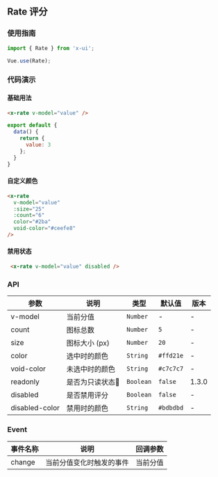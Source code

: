 ## Rate 评分

### 使用指南
``` javascript
import { Rate } from 'x-ui';

Vue.use(Rate);
```

### 代码演示

#### 基础用法

```html
<x-rate v-model="value" />
```

```javascript
export default {
  data() {
    return {
      value: 3
    };
  }
}
```

#### 自定义颜色

```html
<x-rate
  v-model="value"
  :size="25"
  :count="6"
  color="#2ba"
  void-color="#ceefe8"
/>
```

#### 禁用状态

```html
 <x-rate v-model="value" disabled />
```

### API

| 参数 | 说明 | 类型 | 默认值 | 版本 |
|------|------|------|------|------|
| v-model | 当前分值 | `Number` | - | - |
| count | 图标总数 | `Number` | `5` | - |
| size | 图标大小 (px) | `Number` | `20` | - |
| color | 选中时的颜色 | `String` | `#ffd21e`  | - |
| void-color | 未选中时的颜色 | `String` | `#c7c7c7` | - |
| readonly | 是否为只读状态 | `Boolean` | `false` | 1.3.0 |
| disabled | 是否禁用评分 | `Boolean` | `false` | - |
| disabled-color | 禁用时的颜色 | `String` | `#bdbdbd` | - |

### Event

| 事件名称 | 说明 | 回调参数 |
|------|------|------|
| change | 当前分值变化时触发的事件 | 当前分值 |
